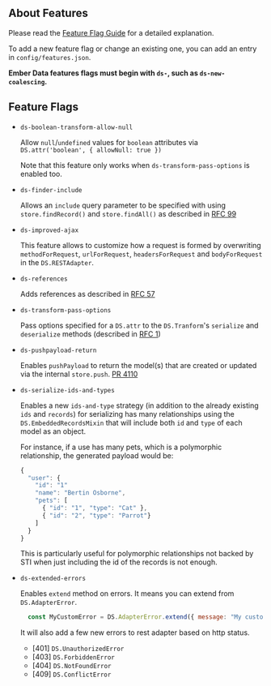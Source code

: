 ## About Features

Please read the [Feature Flag Guide](http://emberjs.com/guides/configuring-ember/feature-flags/)
for a detailed explanation.

To add a new feature flag or change an existing one, you can add an
entry in `config/features.json`.

**Ember Data features flags must begin with `ds-`, such as
`ds-new-coalescing`.**

## Feature Flags

- `ds-boolean-transform-allow-null`

  Allow `null`/`undefined` values for `boolean` attributes via `DS.attr('boolean', { allowNull: true })`

  Note that this feature only works when `ds-transform-pass-options` is enabled too.

- `ds-finder-include`

  Allows an `include` query parameter to be specified with using
  `store.findRecord()` and `store.findAll()` as described in [RFC
  99](https://github.com/emberjs/rfcs/pull/99)

- `ds-improved-ajax`

  This feature allows to customize how a request is formed by overwriting
  `methodForRequest`, `urlForRequest`, `headersForRequest` and `bodyForRequest`
  in the `DS.RESTAdapter`.

- `ds-references`

  Adds references as described in [RFC 57](https://github.com/emberjs/rfcs/pull/57)

- `ds-transform-pass-options`

  Pass options specified for a `DS.attr` to the `DS.Tranform`'s `serialize` and
  `deserialize` methods (described in [RFC 1](https://github.com/emberjs/rfcs/pull/1))

- `ds-pushpayload-return`

  Enables `pushPayload` to return the model(s) that are created or
  updated via the internal `store.push`. [PR 4110](https://github.com/emberjs/data/pull/4110)

- `ds-serialize-ids-and-types`

  Enables a new `ids-and-type` strategy (in addition to the already existing `ids` and `records`) for
  serializing has many relationships using the `DS.EmbeddedRecordsMixin` that  will include both
  `id` and `type` of each model as an object.

  For instance, if a use has many pets, which is a polymorphic relationship, the generated payload would be:

  ```js
  {
    "user": {
      "id": "1"
      "name": "Bertin Osborne",
      "pets": [
        { "id": "1", "type": "Cat" },
        { "id": "2", "type": "Parrot"}
      ]
    }
  }
  ```

  This is particularly useful for polymorphic relationships not backed by STI when just including the id
  of the records is not enough.

- `ds-extended-errors`

  Enables `extend` method on errors. It means you can extend from `DS.AdapterError`.

  ```js
    const MyCustomError = DS.AdapterError.extend({ message: "My custom error." });
  ```

  It will also add a few new errors to rest adapter based on http status.

  * [401] `DS.UnauthorizedError`
  * [403] `DS.ForbiddenError`
  * [404] `DS.NotFoundError`
  * [409] `DS.ConflictError`

